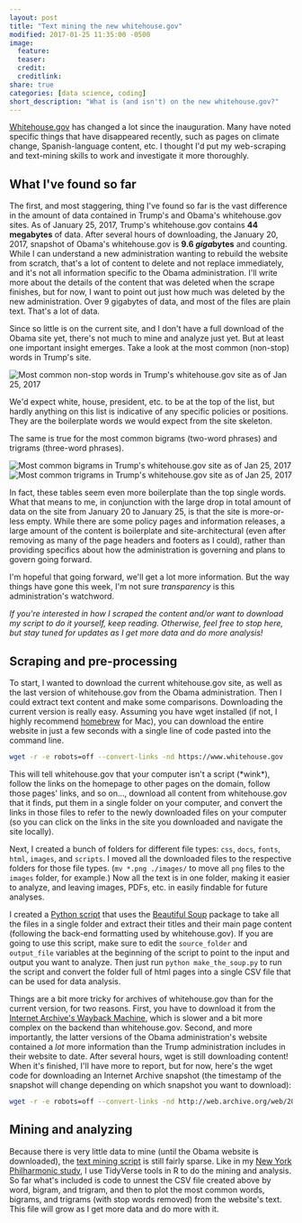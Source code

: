 ```yaml
---
layout: post
title: "Text mining the new whitehouse.gov"
modified: 2017-01-25 11:35:00 -0500
image:
  feature:
  teaser:
  credit:
  creditlink:
share: true
categories: [data science, coding]
short_description: "What is (and isn't) on the new whitehouse.gov?"
---
```


[Whitehouse.gov](https://whitehouse.gov) has changed a lot since the inauguration. Many have noted specific things that have disappeared recently, such as pages on climate change, Spanish-language content, etc. I thought I'd put my web-scraping and text-mining skills to work and investigate it more thoroughly.

## What I've found so far

The first, and most staggering, thing I've found so far is the vast difference in the amount of data contained in Trump's and Obama's whitehouse.gov sites. As of January 25, 2017, Trump's whitehouse.gov contains **44 megabytes** of data. After several hours of downloading, the January 20, 2017, snapshot of Obama's whitehouse.gov is **9.6 *giga*bytes** and counting. While I can understand a new administration wanting to rebuild the website from scratch, that's a lot of content to delete and not replace immediately, and it's not all information specific to the Obama administration. I'll write more about the details of the content that was deleted when the scrape finishes, but for now, I want to point out just how much was deleted by the new administration. Over 9 gigabytes of data, and most of the files are plain text. That's a lot of data.

Since so little is on the current site, and I don't have a full download of the Obama site yet, there's not much to mine and analyze just yet. But at least one important insight emerges. Take a look at the most common (non-stop) words in Trump's site.

<img src="/assets/images/trump_whitehouse_words.png" alt="Most common non-stop words in Trump's whitehouse.gov site as of Jan 25, 2017" />

We'd expect white, house, president, etc. to be at the top of the list, but hardly anything on this list is indicative of any specific policies or positions. They are the boilerplate words we would expect from the site skeleton.

The same is true for the most common bigrams (two-word phrases) and trigrams (three-word phrases).

<img src="/assets/images/trump_whitehouse_bigrams.png" alt="Most common bigrams in Trump's whitehouse.gov site as of Jan 25, 2017" />

<img src="/assets/images/trump_whitehouse_trigrams.png" alt="Most common trigrams in Trump's whitehouse.gov site as of Jan 25, 2017" />

In fact, these tables seem even more boilerplate than the top single words. What that means to me, in conjunction with the large drop in total amount of data on the site from January 20 to January 25, is that the site is more-or-less empty. While there are some policy pages and information releases, a large amount of the content is boilerplate and site-architectural (even after removing as many of the page headers and footers as I could), rather than providing specifics about how the administration is governing and plans to govern going forward.

I'm hopeful that going forward, we'll get a lot more information. But the way things have gone this week, I'm not sure *transparency* is this administration's watchword.



*If you're interested in how I scraped the content and/or want to download my script to do it yourself, keep reading. Otherwise, feel free to stop here, but stay tuned for updates as I get more data and do more analysis!*

## Scraping and pre-processing

To start, I wanted to download the current whitehouse.gov site, as well as the last version of whitehouse.gov from the Obama administration. Then I could extract text content and make some comparisons. Downloading the current version is really easy. Assuming you have wget installed (if not, I highly recommend [homebrew](http://brew.sh/) for Mac), you can download the entire website in just a few seconds with a single line of code pasted into the command line.

~~~bash
wget -r -e robots=off --convert-links -nd https://www.whitehouse.gov
~~~

This will tell whitehouse.gov that your computer isn't a script (\*wink\*), follow the links on the homepage to other pages on the domain, follow those pages' links, and so on..., download all content from whitehouse.gov that it finds, put them in a single folder on your computer, and convert the links in those files to refer to the newly downloaded files on your computer (so you can click on the links in the site you downloaded and navigate the site locally).

Next, I created a bunch of folders for different file types: ```css```, ```docs```, ```fonts```, ```html```, ```images```, and ```scripts```. I moved all the downloaded files to the respective folders for those file types. (```mv *.png ./images/``` to move all ```png``` files to the ```images``` folder, for example.) Now all the text is in one folder, making it easier to analyze, and leaving images, PDFs, etc. in easily findable for future analyses.

I created a [Python script](https://github.com/kshaffer/whitehouse/blob/master/make_the_soup.py) that uses the [Beautiful Soup](https://www.crummy.com/software/BeautifulSoup/) package to take all the files in a single folder and extract their titles and their main page content (following the back-end formatting used by whitehouse.gov). If you are going to use this script, make sure to edit the ```source_folder``` and ```output_file``` variables at the beginning of the script to point to the input and output you want to analyze. Then just run ```python make_the_soup.py``` to run the script and convert the folder full of html pages into a single CSV file that can be used for data analysis.

Things are a bit more tricky for archives of whitehouse.gov than for the current version, for two reasons. First, you have to download it from the [Internet Archive's Wayback Machine](https://archive.org/web/), which is slower and a bit more complex on the backend than whitehouse.gov. Second, and more importantly, the latter versions of the Obama administration's website contained a *lot* more information than the Trump administration includes in their website to date. After several hours, wget is still downloading content! When it's finished, I'll have more to report, but for now, here's the wget code for downloading an Internet Archive snapshot (the timestamp of the snapshot will change depending on which snapshot you want to download):

~~~bash
wget -r -e robots=off --convert-links -nd http://web.archive.org/web/201701200112330/https://www.whitehouse.gov
~~~

## Mining and analyzing

Because there is very little data to mine (until the Obama website is downloaded), the [text mining script](https://github.com/kshaffer/whitehouse/blob/master/mine_the_text.R) is still fairly sparse. Like in my [New York Philharmonic study](/2017/01/data-mining-the-new-york-philharmonic-performance-history/), I use TidyVerse tools in R to do the mining and analysis. So far what's included is code to unnest the CSV file created above by word, bigram, and trigram, and then to plot the most common words, bigrams, and trigrams (with stop words removed) from the website's text. This file will grow as I get more data and do more with it.
